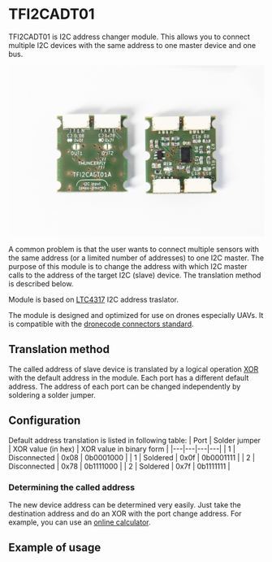 # TFI2CADT01
TFI2CADT01 is I2C address changer module. This allows you to connect multiple I2C devices with the same address to one master device and one bus.

![obrazek](/doc/img/TFI2CADT01A_booth_sides.jpg)


A common problem is that the user wants to connect multiple sensors with the same address (or a limited number of addresses) to one I2C master. The purpose of this module is to change the address with which I2C master calls to the address of the target I2C (slave) device. The translation method is described below. 

Module is based on [LTC4317](https://www.analog.com/media/en/technical-documentation/data-sheets/4317fa.pdf) I2C address traslator.

The module is designed and optimized for use on drones especially UAVs. It is compatible with the [dronecode connectors standard]().


## Translation method
The called address of slave device is translated by a logical operation [XOR](https://en.wikipedia.org/wiki/Bitwise_operation#XOR) with the default address in the module. Each port has a different default address. The address of each port can be changed independently by soldering a solder jumper.


## Configuration

Default address translation is listed in following table: 
| Port | Solder jumper | XOR value (in hex) | XOR value in binary form | 
|---|---|---|---|
| 1 | Disconnected | 0x08 | 0b0001000 |
| 1 | Soldered     | 0x0f | 0b0001111 |
| 2 | Disconnected | 0x78 | 0b1111000 |
| 2 | Soldered     | 0x7f | 0b1111111 |

### Determining the called address
The new device address can be determined very easily. Just take the destination address and do an XOR with the port change address. For example, you can use an [online calculator](https://xor.pw/). 


## Example of usage

